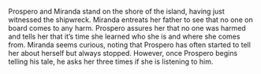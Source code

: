 Prospero and Miranda stand on the shore of the island, having just witnessed the shipwreck. Miranda entreats her father to see that no one on board comes to any harm. Prospero assures her that no one was harmed and tells her that it’s time she learned who she is and where she comes from. Miranda seems curious, noting that Prospero has often started to tell her about herself but always stopped. However, once Prospero begins telling his tale, he asks her three times if she is listening to him.